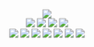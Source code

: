 <!--
GitHub readme.md (even though it's HTML) by @blocksrey
読めますか？これは日本語です。
-->
<p align=center>
	<br>
	<img src=https://playme-461c9dd8d676.herokuapp.com/v>
	<br>
	<a href=https://playme-461c9dd8d676.herokuapp.com/l><img src=https://www.blocksrey.com/shared/h.gif></a>
	<a href=https://playme-461c9dd8d676.herokuapp.com/d><img src=https://www.blocksrey.com/shared/j.gif></a>
	<a href=https://playme-461c9dd8d676.herokuapp.com/u><img src=https://www.blocksrey.com/shared/k.gif></a>
	<a href=https://playme-461c9dd8d676.herokuapp.com/r><img src=https://www.blocksrey.com/shared/l.gif></a>
	<br>
	<a href=https://blocksrey.booth.pm><img src=https://www.blocksrey.com/shared/icons/booth.gif></a>
	<a href=https://blocksrey.itch.io><img src=https://www.blocksrey.com/shared/icons/itch.gif></a>
	<a href=https://www.roblox.com/users/9835437/profile><img src=https://www.blocksrey.com/shared/icons/roblox.gif></a>
	<a href=https://www.twitter.com/blocksrey><img src=https://www.blocksrey.com/shared/icons/twitter.gif></a>
	<a href=https://www.facebook.com/blocksery><img src=https://www.blocksrey.com/shared/icons/facebook.gif></a>
	<a href=https://www.youtube.com/blocksrey><img src=https://www.blocksrey.com/shared/icons/youtube.gif></a>
	<a href=https://www.instagram.com/blocksrey><img src=https://www.blocksrey.com/shared/icons/instagram.gif></a>
</p>

